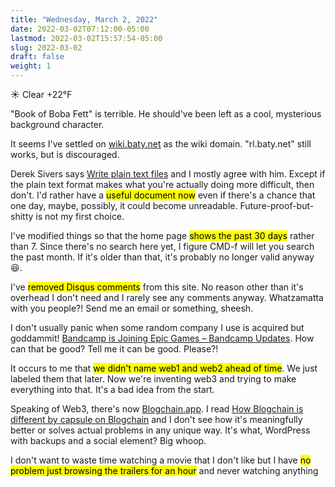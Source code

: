 ```yaml
---
title: "Wednesday, March 2, 2022"
date: 2022-03-02T07:12:00-05:00
lastmod: 2022-03-02T15:57:54-05:00
slug: 2022-03-02
draft: false
weight: 1
---
```


☀️   Clear +22°F

"Book of Boba Fett" is terrible. He should've been left as a cool, mysterious background character.

It seems I've settled on [wiki.baty.net](https://wiki.baty.net) as the wiki domain. "rl.baty.net" still works, but is discouraged.

Derek Sivers says [Write plain text files](https://sive.rs/plaintext) and I mostly agree with him. Except if the plain text format makes what you're actually doing more difficult, then don't. I'd rather have a <mark>useful document now</mark> even if there's a chance that one day, maybe, possibly, it could become unreadable. Future-proof-but-shitty is not my first choice.

I've modified things so that the home page <mark>shows the past 30 days</mark> rather than 7. Since there's no search here yet, I figure CMD-f will let you search the past month. If it's older than that, it's probably no longer valid anyway 😆.

I've <mark>removed Disqus comments</mark> from this site. No reason other than it's overhead I don't need and I rarely see any comments anyway. Whatzamatta with you people?! Send me an email or something, sheesh.

I don't usually panic when some random company I use is acquired but goddammit! [Bandcamp is Joining Epic Games – Bandcamp Updates](https://blog.bandcamp.com/2022/03/02/bandcamp-is-joining-epic/). How can that be good? Tell me it can be good. Please?!

It occurs to me that <mark>we didn't name web1 and web2 ahead of time</mark>. We just labeled them that later. Now we're inventing web3 and trying to make everything into that. It's a bad idea from the start.

Speaking of Web3, there's now [Blogchain.app](https://blogchain.app/home). I read [How Blogchain is different by capsule on Blogchain](https://blogchain.app/post/bafyreig4eykbszu3czz7crfcqm5saavgqhoaqrgqhsoh5qjeqhz5xg7rc4) and I don't see how it's meaningfully better or solves actual problems in any unique way. It's what, WordPress with backups and a social element? Big whoop.

I don't want to waste time watching a movie that I don't like but I have <mark>no problem just browsing the trailers for an hour</mark> and never watching anything

[//]: # "Exported with love from a post written in Org mode"
[//]: # "- https://github.com/kaushalmodi/ox-hugo"
